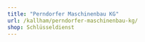 ```yaml
---
title: "Perndorfer Maschinenbau KG"
url: /kallham/perndorfer-maschinenbau-kg/
shop: Schlüsseldienst
---
```

